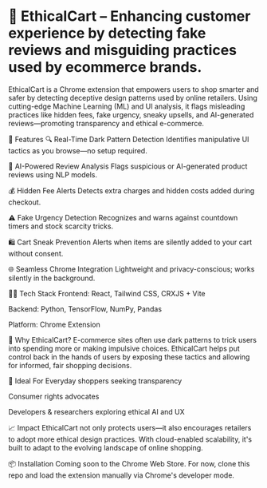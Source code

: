 ﻿# 🛒 EthicalCart – Enhancing customer experience by detecting fake reviews and misguiding practices used by ecommerce brands.
EthicalCart is a Chrome extension that empowers users to shop smarter and safer by detecting deceptive design patterns used by online retailers. Using cutting-edge Machine Learning (ML) and UI analysis, it flags misleading practices like hidden fees, fake urgency, sneaky upsells, and AI-generated reviews—promoting transparency and ethical e-commerce.

🚀 Features
🔍 Real-Time Dark Pattern Detection
Identifies manipulative UI tactics as you browse—no setup required.

🧠 AI-Powered Review Analysis
Flags suspicious or AI-generated product reviews using NLP models.

💰 Hidden Fee Alerts
Detects extra charges and hidden costs added during checkout.

⚠️ Fake Urgency Detection
Recognizes and warns against countdown timers and stock scarcity tricks.

🛍️ Cart Sneak Prevention
Alerts when items are silently added to your cart without consent.

🌐 Seamless Chrome Integration
Lightweight and privacy-conscious; works silently in the background.

🧑‍💻 Tech Stack
Frontend: React, Tailwind CSS, CRXJS + Vite

Backend: Python, TensorFlow, NumPy, Pandas

Platform: Chrome Extension

🎯 Why EthicalCart?
E-commerce sites often use dark patterns to trick users into spending more or making impulsive choices. EthicalCart helps put control back in the hands of users by exposing these tactics and allowing for informed, fair shopping decisions.

👥 Ideal For
Everyday shoppers seeking transparency

Consumer rights advocates

Developers & researchers exploring ethical AI and UX

📈 Impact
EthicalCart not only protects users—it also encourages retailers to adopt more ethical design practices. With cloud-enabled scalability, it's built to adapt to the evolving landscape of online shopping.

📦 Installation
Coming soon to the Chrome Web Store. For now, clone this repo and load the extension manually via Chrome's developer mode.


